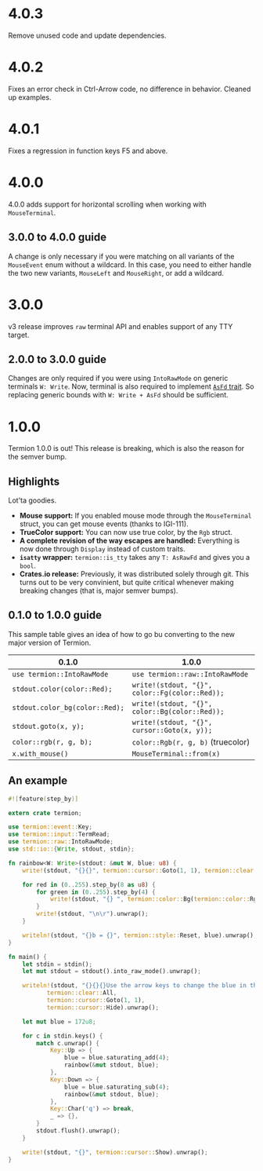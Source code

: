 # 4.0.3

Remove unused code and update dependencies.

# 4.0.2

Fixes an error check in Ctrl-Arrow code, no difference in behavior. Cleaned up examples.

# 4.0.1

Fixes a regression in function keys F5 and above.

# 4.0.0

4.0.0 adds support for horizontal scrolling when working with `MouseTerminal`.

## 3.0.0 to 4.0.0 guide

A change is only necessary if you were matching on all variants of the `MouseEvent` enum without a wildcard.
In this case, you need to either handle the two new variants, `MouseLeft` and `MouseRight`, or add a wildcard.

# 3.0.0

v3 release improves `raw` terminal API and enables support of any TTY target.

## 2.0.0 to 3.0.0 guide

Changes are only required if you were using `IntoRawMode` on generic terminals `W: Write`. Now, terminal
is also required to implement [`AsFd` trait][AsFd-trait]. So replacing generic bounds with `W: Write + AsFd`
should be sufficient.

[AsFd-trait]: https://doc.rust-lang.org/std/os/fd/trait.AsFd.html

# 1.0.0

Termion 1.0.0 is out! This release is breaking, which is also the reason for the semver bump.

## Highlights

Lot'ta goodies.

- **Mouse support:** If you enabled mouse mode through the `MouseTerminal` struct, you can get mouse events (thanks to IGI-111).
- **TrueColor support:** You can now use true color, by the `Rgb` struct.
- **A complete revision of the way escapes are handled:** Everything is now done through `Display` instead of custom traits.
- **`isatty` wrapper:** `termion::is_tty` takes any `T: AsRawFd` and gives you a `bool`.
- **Crates.io release:** Previously, it was distributed solely through git. This turns out to be very convinient, but quite critical whenever making breaking changes (that is, major semver bumps).

## 0.1.0 to 1.0.0 guide

This sample table gives an idea of how to go bu converting to the new major
version of Termion.

| 0.1.0                          | 1.0.0
|--------------------------------|---------------------------
| `use termion::IntoRawMode`     | `use termion::raw::IntoRawMode`
| `stdout.color(color::Red);`    | `write!(stdout, "{}", color::Fg(color::Red));`
| `stdout.color_bg(color::Red);` | `write!(stdout, "{}", color::Bg(color::Red));`
| `stdout.goto(x, y);`           | `write!(stdout, "{}", cursor::Goto(x, y));`
| `color::rgb(r, g, b);`         | `color::Rgb(r, g, b)` (truecolor)
| `x.with_mouse()`               | `MouseTerminal::from(x)`

## An example

```rust
#![feature(step_by)]

extern crate termion;

use termion::event::Key;
use termion::input::TermRead;
use termion::raw::IntoRawMode;
use std::io::{Write, stdout, stdin};

fn rainbow<W: Write>(stdout: &mut W, blue: u8) {
    write!(stdout, "{}{}", termion::cursor::Goto(1, 1), termion::clear::All).unwrap();

    for red in (0..255).step_by(8 as u8) {
        for green in (0..255).step_by(4) {
            write!(stdout, "{} ", termion::color::Bg(termion::color::Rgb(red, green, blue))).unwrap();
        }
        write!(stdout, "\n\r").unwrap();
    }

    writeln!(stdout, "{}b = {}", termion::style::Reset, blue).unwrap();
}

fn main() {
    let stdin = stdin();
    let mut stdout = stdout().into_raw_mode().unwrap();

    writeln!(stdout, "{}{}{}Use the arrow keys to change the blue in the rainbow.",
           termion::clear::All,
           termion::cursor::Goto(1, 1),
           termion::cursor::Hide).unwrap();

    let mut blue = 172u8;

    for c in stdin.keys() {
        match c.unwrap() {
            Key::Up => {
                blue = blue.saturating_add(4);
                rainbow(&mut stdout, blue);
            },
            Key::Down => {
                blue = blue.saturating_sub(4);
                rainbow(&mut stdout, blue);
            },
            Key::Char('q') => break,
            _ => {},
        }
        stdout.flush().unwrap();
    }

    write!(stdout, "{}", termion::cursor::Show).unwrap();
}
```

